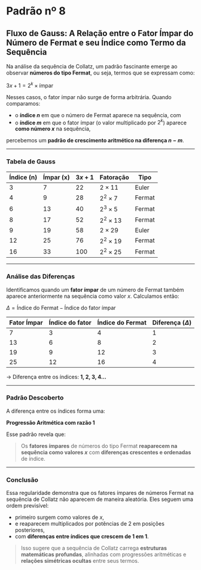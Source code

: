 # Padrão nº 8

## Fluxo de Gauss: A Relação entre o Fator Ímpar do Número de Fermat e seu Índice como Termo da Sequência

Na análise da sequência de Collatz, um padrão fascinante emerge ao observar **números do tipo Fermat**, ou seja, termos que se expressam como:

$3x + 1 = 2^k \times \text{ímpar}$

Nesses casos, o fator ímpar não surge de forma arbitrária. Quando comparamos:

- o **índice $n$** em que o número de Fermat aparece na sequência, com
- o **índice $m$** em que o fator ímpar (o valor multiplicado por $2^k$) aparece **como número $x$** na sequência,

percebemos um **padrão de crescimento aritmético na diferença $n - m$**.

---

### Tabela de Gauss

| Índice (n) | Ímpar (x) | $3x + 1$ | Fatoração        | Tipo   |
|------------|-----------|--------------|------------------|--------|
| 3          | 7         | 22           | $2 \times 11$      | Euler  |
| 4          | 9         | 28           | $2^2 \times 7$     | Fermat |
| 6          | 13        | 40           | $2^3 \times 5$     | Fermat |
| 8          | 17        | 52           | $2^2 \times 13$    | Fermat |
| 9          | 19        | 58           | $2 \times 29$      | Euler  |
| 12         | 25        | 76           | $2^2 \times 19$    | Fermat |
| 16         | 33        | 100          | $2^2 \times 25$    | Fermat |

---

### Análise das Diferenças

Identificamos quando um **fator ímpar** de um número de Fermat também aparece anteriormente na sequência como valor $x$. Calculamos então:

$\Delta = \text{Índice do Fermat} - \text{Índice do fator ímpar}$

| Fator Ímpar | Índice do fator | Índice do Fermat | Diferença ($\Delta$) |
|-------------|------------------|------------------|---------------------------|
| 7           | 3                | 4                | 1                         |
| 13          | 6                | 8                | 2                         |
| 19          | 9                | 12               | 3                         |
| 25          | 12               | 16               | 4                         |

→ Diferença entre os índices: **1, 2, 3, 4...**

---

### Padrão Descoberto

A diferença entre os índices forma uma:

$\textbf{Progressão Aritmética com razão 1}$

Esse padrão revela que:

> Os **fatores ímpares** de números do tipo Fermat **reaparecem na sequência como valores $x$** com **diferenças crescentes e ordenadas** de índice.

---

### Conclusão

Essa regularidade demonstra que os fatores ímpares de números Fermat na sequência de Collatz não aparecem de maneira aleatória. Eles seguem uma ordem previsível:

- primeiro surgem como valores de $x$,
- e reaparecem multiplicados por potências de 2 em posições posteriores,  
- com **diferenças entre índices que crescem de 1 em 1**.

> Isso sugere que a sequência de Collatz carrega **estruturas matemáticas profundas**, alinhadas com progressões aritméticas e **relações simétricas ocultas** entre seus termos.
